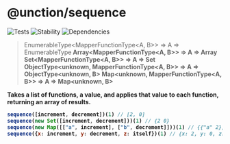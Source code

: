 # @unction/sequence

![Tests][BADGE_TRAVIS]
![Stability][BADGE_STABILITY]
![Dependencies][BADGE_DEPENDENCY]

> EnumerableType<MapperFunctionType<A, B>> => A => EnumerableType<B>
> Array<MapperFunctionType<A, B>> => A => Array<B>
> Set<MapperFunctionType<A, B>> => A => Set<B>
> ObjectType<unknown, MapperFunctionType<A, B>> => A => ObjectType<unknown, B>
> Map<unknown, MapperFunctionType<A, B>> => A => Map<unknown, B>

Takes a list of functions, a value, and applies that value to each function, returning an array of results.

``` javascript
sequence([increment, decrement])(1) // [2, 0]
sequence(new Set([increment, decrement]))(1) // {2 0}
sequence(new Map([["a", increment], ["b", decrement]]))(1) // {{"a" 2}, {"b" 0}}
sequence({x: increment, y: decrement, z: itself})(1) // {x: 2, y: 0, z: 1}
```

[BADGE_TRAVIS]: https://img.shields.io/travis/unctionjs/sequence.svg?maxAge=2592000&style=flat-square
[BADGE_STABILITY]: https://img.shields.io/badge/stability-strong-green.svg?maxAge=2592000&style=flat-square
[BADGE_DEPENDENCY]: https://img.shields.io/david/unctionjs/sequence.svg?maxAge=2592000&style=flat-square
